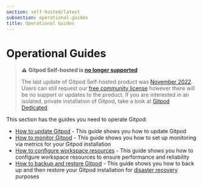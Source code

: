 ```yaml
---
section: self-hosted/latest
subsection: operational-guides
title: Operational Guides
---
```


<script context="module">
  export const prerender = true;
</script>

# Operational Guides

> ⚠️ **Gitpod Self-hosted is [no longer supported](/blog/introducing-gitpod-dedicated)**
>
> The last update of Gitpod Self-hosted product was [November 2022](/changelog/november-self-hosted-release). Users can still request our [free community license](/community-license) however there will be no support or updates to the product. If you are interested in an isolated, private installation of Gitpod, take a look at [Gitpod Dedicated](/dedicated).

This section has the guides you need to operate Gitpod:

-   [How to update Gitpod](./updating) - This guide shows you how to update Gitpod
-   [How to monitor Gitpod](./monitoring) - This guide shows you how to set up monitoring via metrics for your Gitpod installation
-   [How to configure workspace resources](./configuring-workspace-resources) - This guide shows you how to configure workspace resources to ensure performance and reliability
-   [How to backup and restore Gitpod](./backup-restore) - This guide shows you how to back up and then restore your Gitpod installation for [disaster recovery](./disaster-recovery) purposes
